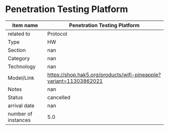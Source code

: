 
# Penetration Testing Platform

| item name | Penetration Testing Platform |
| -------- | -------- | 
| related to | Protocol | 
| Type | HW | 
| Section | nan | 
| Category | nan |
| Technology | nan |
| Model/Link | https://shop.hak5.org/products/wifi-pineapple?variant=11303862021 |
| Notes | nan |
| Status | cancelled |
| arrival date | nan |
| number of instances | 5.0 | 
        